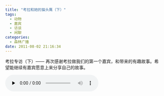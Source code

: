 ```yaml
---
title: "考拉和她的猫头鹰（下）"
tags:
  - 动物
  - 嘉宾
  - 访谈
  - 闲聊
categories:
  - 森林广播
date: 2011-08-02 21:16:34
---
```


考拉专访（下）—— 再次感谢考拉做我们的第一个嘉宾，和带来的有趣故事。希望能继续有嘉宾愿意上来分享自己的故事。   

<audio id="audio" controls="" preload="none">
  <source id="mp3" src="http://www.coletree.com/radio/coletree_radio_023.mp3">
</audio>
